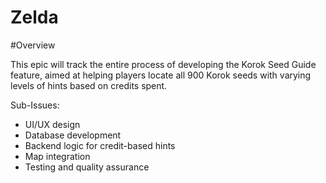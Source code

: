 # Zelda
#Overview

This epic will track the entire process of developing the Korok Seed Guide feature, aimed at helping players locate all 900 Korok seeds with varying levels of hints based on credits spent.

Sub-Issues:
- UI/UX design
- Database development
- Backend logic for credit-based hints
- Map integration
- Testing and quality assurance